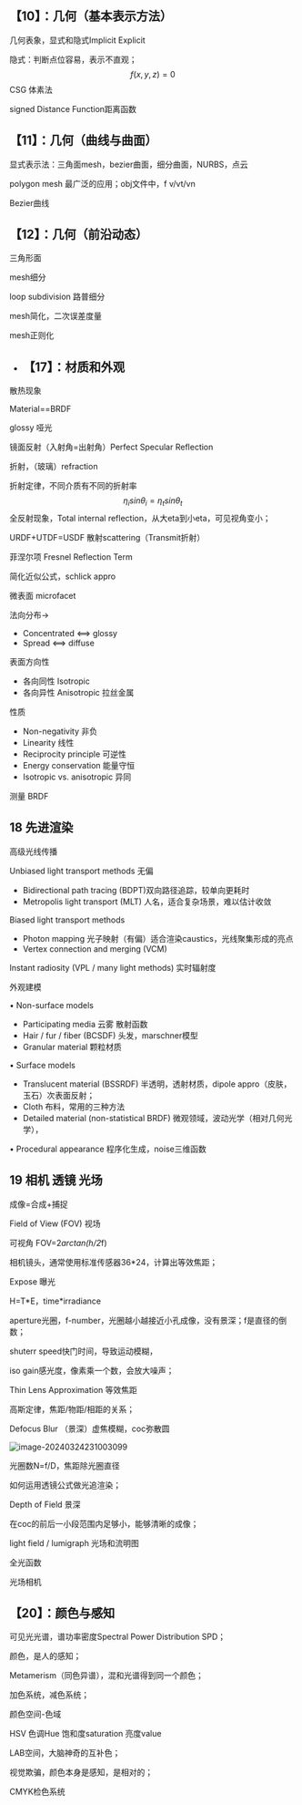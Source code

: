 

## 【10】：几何（基本表示方法）

 几何表象，显式和隐式Implicit Explicit

隐式：判断点位容易，表示不直观；
$$
f(x,y,z)=0
$$
CSG 体素法

signed Distance Function距离函数

## 【11】：几何（曲线与曲面）

 显式表示法：三角面mesh，bezier曲面，细分曲面，NURBS，点云

polygon mesh 最广泛的应用；obj文件中，f v/vt/vn

Bezier曲线



## 【12】：几何（前沿动态）

 三角形面

mesh细分

loop subdivision 路普细分

mesh简化，二次误差度量

mesh正则化



 

- ## 【17】：材质和外观

 散热现象

Material==BRDF

glossy 哑光

镜面反射（入射角=出射角）Perfect Specular Reflection  

折射，（玻璃）refraction

折射定律，不同介质有不同的折射率
$$
\eta_i sin\theta_i=\eta_t sin\theta_t
$$
全反射现象，Total internal reflection，从大eta到小eta，可见视角变小；

URDF+UTDF=USDF 散射scattering（Transmit折射）

菲涅尔项 Fresnel Reflection  Term

简化近似公式，schlick appro

微表面 microfacet

法向分布-> 

- Concentrated <==> glossy  
- Spread <==> diffuse  

表面方向性

- 各向同性 Isotropic  
- 各向异性 Anisotropic  拉丝金属

性质

- Non-negativity  非负
- Linearity  线性
- Reciprocity principle  可逆性
- Energy conservation  能量守恒
- Isotropic vs. anisotropic  异同

测量 BRDF



## 18 先进渲染

高级光线传播

Unbiased light transport methods 无偏

- Bidirectional path tracing (BDPT)双向路径追踪，较单向更耗时
- Metropolis light transport (MLT) 人名，适合复杂场景，难以估计收敛



Biased light transport methods

- Photon mapping 光子映射（有偏）适合渲染caustics，光线聚集形成的亮点
- Vertex connection and merging (VCM)



Instant radiosity (VPL / many light methods) 实时辐射度

外观建模

• Non-surface models

- Participating media 云雾 散射函数
- Hair / fur / fiber (BCSDF) 头发，marschner模型
- Granular material 颗粒材质

• Surface models

- Translucent material (BSSRDF) 半透明，透射材质，dipole appro（皮肤，玉石）次表面反射； 
- Cloth 布料，常用的三种方法
- Detailed material (non-statistical BRDF) 微观领域，波动光学（相对几何光学），

• Procedural appearance  程序化生成，noise三维函数





## 19 相机 透镜 光场

成像=合成+捕捉

Field of View (FOV)  视场

可视角 FOV=2*arctan(h/2*f)

相机镜头，通常使用标准传感器36*24，计算出等效焦距；

Expose 曝光

H=T*E，time\*irradiance

aperture光圈，f-number，光圈越小越接近小孔成像，没有景深；f是直径的倒数；

shuterr speed快门时间，导致运动模糊，

iso gain感光度，像素乘一个数，会放大噪声；

Thin Lens Approximation  等效焦距

高斯定律，焦距/物距/相距的关系；

Defocus Blur  （景深）虚焦模糊，coc弥散圆 

![image-20240324231003099](../../../../../AppData/Roaming/Typora/typora-user-images/image-20240324231003099.png)

光圈数N=f/D，焦距除光圈直径

如何运用透镜公式做光追渲染；

Depth of Field  景深

在coc的前后一小段范围内足够小，能够清晰的成像；

light field / lumigraph  光场和流明图

全光函数

光场相机



## 【20】：颜色与感知

 可见光光谱，谱功率密度Spectral Power Distribution   SPD；

颜色，是人的感知；

Metamerism（同⾊异谱），混和光谱得到同一个颜色；

加色系统，减色系统；

颜色空间-色域

HSV 色调Hue 饱和度saturation 亮度value

LAB空间，大脑神奇的互补色；

视觉欺骗，颜色本身是感知，是相对的；

CMYK检色系统

